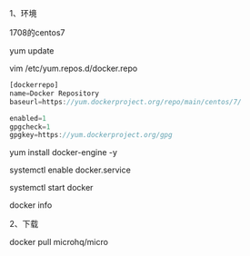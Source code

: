 1、环境

1708的centos7

yum update

vim /etc/yum.repos.d/docker.repo

```js
[dockerrepo]
name=Docker Repository
baseurl=https://yum.dockerproject.org/repo/main/centos/7/

enabled=1
gpgcheck=1
gpgkey=https://yum.dockerproject.org/gpg
```

yum install docker-engine -y

systemctl enable docker.service

systemctl start docker

docker info



2、下载

docker pull microhq/micro

